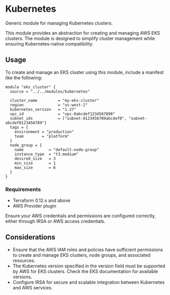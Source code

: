 # Kubernetes

Generic module for managing Kubernetes clusters.

This module provides an abstraction for creating and managing AWS EKS clusters. The module is designed to simplify cluster management while ensuring Kubernetes-native compatibility.

## Usage

To create and manage an EKS cluster using this module, include a manifest like the following:

```hcl
module "eks_cluster" {
  source = "../../modules/kubernetes"

  cluster_name         = "my-eks-cluster"
  region               = "us-west-2"
  kubernetes_version   = "1.27"
  vpc_id               = "vpc-0abcdef1234567890"
  subnet_ids           = ["subnet-0123456789abcdef0", "subnet-abcdef0123456789"]
  tags = {
    environment = "production"
    team        = "platform"
  }
  node_group = {
    name           = "default-node-group"
    instance_type  = "t3.medium"
    desired_size   = 3
    min_size       = 1
    max_size       = 6
  }
}
```

### Requirements

- Terraform 0.12.x and above
- AWS Provider plugin

Ensure your AWS credentials and permissions are configured correctly, either through IRSA or AWS access credentials.

## Considerations

- Ensure that the AWS IAM roles and policies have sufficient permissions to create and manage EKS clusters, node groups, and associated resources.
- The Kubernetes version specified in the version field must be supported by AWS for EKS clusters. Check the EKS documentation for available versions.
- Configure IRSA for secure and scalable integration between Kubernetes and AWS services.
